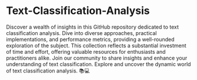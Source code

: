 # **Text-Classification-Analysis**


Discover a wealth of insights in this GitHub repository dedicated to text classification analysis. Dive into diverse approaches, practical implementations, and performance metrics, providing a well-rounded exploration of the subject. This collection reflects a substantial investment of time and effort, offering valuable resources for enthusiasts and practitioners alike. Join our community to share insights and enhance your understanding of text classification. Explore and uncover the dynamic world of text classification analysis. 📚💻
